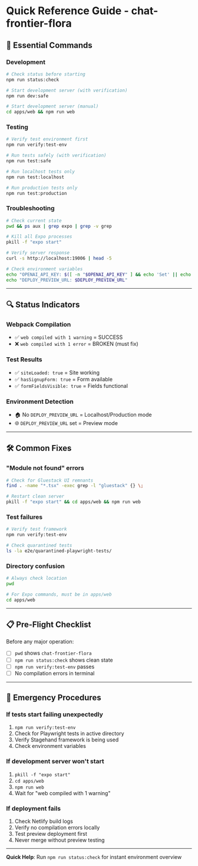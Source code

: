# Quick Reference Guide - chat-frontier-flora

## 🚀 Essential Commands

### Development
```bash
# Check status before starting
npm run status:check

# Start development server (with verification)
npm run dev:safe

# Start development server (manual)
cd apps/web && npm run web
```

### Testing
```bash
# Verify test environment first
npm run verify:test-env

# Run tests safely (with verification)
npm run test:safe

# Run localhost tests only
npm run test:localhost

# Run production tests only
npm run test:production
```

### Troubleshooting
```bash
# Check current state
pwd && ps aux | grep expo | grep -v grep

# Kill all Expo processes
pkill -f "expo start"

# Verify server response
curl -s http://localhost:19006 | head -5

# Check environment variables
echo "OPENAI_API_KEY: $([ -n "$OPENAI_API_KEY" ] && echo 'Set' || echo 'Not set')"
echo "DEPLOY_PREVIEW_URL: $DEPLOY_PREVIEW_URL"
```

---

## 🔍 Status Indicators

### Webpack Compilation
- ✅ `web compiled with 1 warning` = SUCCESS
- ❌ `web compiled with 1 error` = BROKEN (must fix)

### Test Results
- ✅ `siteLoaded: true` = Site working
- ✅ `hasSignupForm: true` = Form available
- ✅ `formFieldsVisible: true` = Fields functional

### Environment Detection
- 🏠 No `DEPLOY_PREVIEW_URL` = Localhost/Production mode
- 🌐 `DEPLOY_PREVIEW_URL` set = Preview mode

---

## 🛠️ Common Fixes

### "Module not found" errors
```bash
# Check for Gluestack UI remnants
find . -name "*.tsx" -exec grep -l "gluestack" {} \;

# Restart clean server
pkill -f "expo start" && cd apps/web && npm run web
```

### Test failures
```bash
# Verify test framework
npm run verify:test-env

# Check quarantined tests
ls -la e2e/quarantined-playwright-tests/
```

### Directory confusion
```bash
# Always check location
pwd

# For Expo commands, must be in apps/web
cd apps/web
```

---

## 📋 Pre-Flight Checklist

Before any major operation:
- [ ] `pwd` shows `chat-frontier-flora`
- [ ] `npm run status:check` shows clean state
- [ ] `npm run verify:test-env` passes
- [ ] No compilation errors in terminal

---

## 🚨 Emergency Procedures

### If tests start failing unexpectedly
1. `npm run verify:test-env`
2. Check for Playwright tests in active directory
3. Verify Stagehand framework is being used
4. Check environment variables

### If development server won't start
1. `pkill -f "expo start"`
2. `cd apps/web`
3. `npm run web`
4. Wait for "web compiled with 1 warning"

### If deployment fails
1. Check Netlify build logs
2. Verify no compilation errors locally
3. Test preview deployment first
4. Never merge without preview testing

---

**Quick Help**: Run `npm run status:check` for instant environment overview
